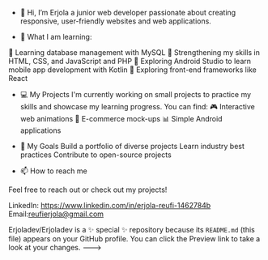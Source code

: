 - 👋 Hi, I’m Erjola  a junior web developer passionate about creating responsive, user-friendly websites and web applications.

- 🌱 What I am learning:
  
💾 Learning database management with MySQL
📖 Strengthening my skills in HTML, CSS, and JavaScript and PHP
📱 Exploring Android Studio to learn mobile app development with Kotlin
🎨 Exploring front-end frameworks like React

- 💻 My Projects
I'm currently working on small projects to practice my skills and showcase my learning progress. You can find:
🎮 Interactive web animations
🛒 E-commerce mock-ups
📊 Simple Android applications

- 🔭 My Goals
Build a portfolio of diverse projects
Learn industry best practices
Contribute to open-source projects

- 📫 How to reach me
 
Feel free to reach out or check out my projects!

LinkedIn: https://www.linkedin.com/in/erjola-reufi-1462784b
Email:reufierjola@gmail.com


Erjoladev/Erjoladev is a ✨ special ✨ repository because its `README.md` (this file) appears on your GitHub profile.
You can click the Preview link to take a look at your changes.
--->
